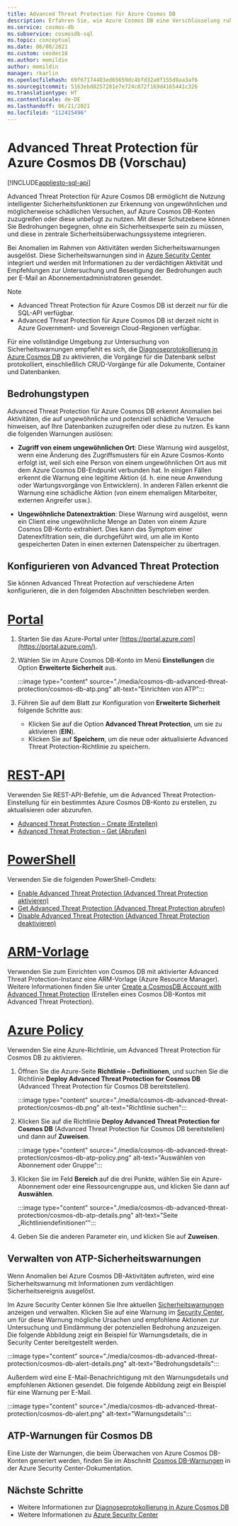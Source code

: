 ```yaml
---
title: Advanced Threat Protection für Azure Cosmos DB
description: Erfahren Sie, wie Azure Cosmos DB eine Verschlüsselung ruhender Daten bereitstellt und wie diese implementiert wird.
ms.service: cosmos-db
ms.subservice: cosmosdb-sql
ms.topic: conceptual
ms.date: 06/08/2021
ms.custom: seodec18
ms.author: memildin
author: memildin
manager: rkarlin
ms.openlocfilehash: 69f67174403ed65659dc4bfd32a0f155d8aa3af6
ms.sourcegitcommit: 5163ebd8257281e7e724c072f169d4165441c326
ms.translationtype: HT
ms.contentlocale: de-DE
ms.lasthandoff: 06/21/2021
ms.locfileid: "112415496"
---
```

# <a name="advanced-threat-protection-for-azure-cosmos-db-preview"></a>Advanced Threat Protection für Azure Cosmos DB (Vorschau)
[!INCLUDE[appliesto-sql-api](includes/appliesto-sql-api.md)]

Advanced Threat Protection für Azure Cosmos DB ermöglicht die Nutzung intelligenter Sicherheitsfunktionen zur Erkennung von ungewöhnlichen und möglicherweise schädlichen Versuchen, auf Azure Cosmos DB-Konten zuzugreifen oder diese unbefugt zu nutzen. Mit dieser Schutzebene können Sie Bedrohungen begegnen, ohne ein Sicherheitsexperte sein zu müssen, und diese in zentrale Sicherheitsüberwachungssysteme integrieren.

Bei Anomalien im Rahmen von Aktivitäten werden Sicherheitswarnungen ausgelöst. Diese Sicherheitswarnungen sind in [Azure Security Center](https://azure.microsoft.com/services/security-center/) integriert und werden mit Informationen zu der verdächtigen Aktivität und Empfehlungen zur Untersuchung und Beseitigung der Bedrohungen auch per E-Mail an Abonnementadministratoren gesendet.

> [!NOTE]
>
> * Advanced Threat Protection für Azure Cosmos DB ist derzeit nur für die SQL-API verfügbar.
> * Advanced Threat Protection für Azure Cosmos DB ist derzeit nicht in Azure Government- und Sovereign Cloud-Regionen verfügbar.

Für eine vollständige Umgebung zur Untersuchung von Sicherheitswarnungen empfiehlt es sich, die [Diagnoseprotokollierung in Azure Cosmos DB](./monitor-cosmos-db.md) zu aktivieren, die Vorgänge für die Datenbank selbst protokolliert, einschließlich CRUD-Vorgänge für alle Dokumente, Container und Datenbanken.

## <a name="threat-types"></a>Bedrohungstypen

Advanced Threat Protection für Azure Cosmos DB erkennt Anomalien bei Aktivitäten, die auf ungewöhnliche und potenziell schädliche Versuche hinweisen, auf Ihre Datenbanken zuzugreifen oder diese zu nutzen. Es kann die folgenden Warnungen auslösen:

- **Zugriff von einem ungewöhnlichen Ort**: Diese Warnung wird ausgelöst, wenn eine Änderung des Zugriffsmusters für ein Azure Cosmos-Konto erfolgt ist, weil sich eine Person von einem ungewöhnlichen Ort aus mit dem Azure Cosmos DB-Endpunkt verbunden hat. In einigen Fällen erkennt die Warnung eine legitime Aktion (d. h. eine neue Anwendung oder Wartungsvorgänge von Entwicklern). In anderen Fällen erkennt die Warnung eine schädliche Aktion (von einem ehemaligen Mitarbeiter, externen Angreifer usw.).

- **Ungewöhnliche Datenextraktion**: Diese Warnung wird ausgelöst, wenn ein Client eine ungewöhnliche Menge an Daten von einem Azure Cosmos DB-Konto extrahiert. Dies kann das Symptom einer Datenexfiltration sein, die durchgeführt wird, um alle im Konto gespeicherten Daten in einen externen Datenspeicher zu übertragen.



## <a name="configure-advanced-threat-protection"></a>Konfigurieren von Advanced Threat Protection

Sie können Advanced Threat Protection auf verschiedene Arten konfigurieren, die in den folgenden Abschnitten beschrieben werden.

# <a name="portal"></a>[Portal](#tab/azure-portal)

1. Starten Sie das Azure-Portal unter [https://portal.azure.com](https://portal.azure.com/).

2. Wählen Sie im Azure Cosmos DB-Konto im Menü **Einstellungen** die Option **Erweiterte Sicherheit** aus.

    :::image type="content" source="./media/cosmos-db-advanced-threat-protection/cosmos-db-atp.png" alt-text="Einrichten von ATP":::

3. Führen Sie auf dem Blatt zur Konfiguration von **Erweiterte Sicherheit** folgende Schritte aus:

    * Klicken Sie auf die Option **Advanced Threat Protection**, um sie zu aktivieren (**EIN**).
    * Klicken Sie auf **Speichern**, um die neue oder aktualisierte Advanced Threat Protection-Richtlinie zu speichern.   

# <a name="rest-api"></a>[REST-API](#tab/rest-api)

Verwenden Sie REST-API-Befehle, um die Advanced Threat Protection-Einstellung für ein bestimmtes Azure Cosmos DB-Konto zu erstellen, zu aktualisieren oder abzurufen.

* [Advanced Threat Protection – Create (Erstellen)](/rest/api/securitycenter/advancedthreatprotection/create)
* [Advanced Threat Protection – Get (Abrufen)](/rest/api/securitycenter/advancedthreatprotection/get)

# <a name="powershell"></a>[PowerShell](#tab/azure-powershell)

Verwenden Sie die folgenden PowerShell-Cmdlets:

* [Enable Advanced Threat Protection (Advanced Threat Protection aktivieren)](/powershell/module/az.security/enable-azsecurityadvancedthreatprotection)
* [Get Advanced Threat Protection (Advanced Threat Protection abrufen)](/powershell/module/az.security/get-azsecurityadvancedthreatprotection)
* [Disable Advanced Threat Protection (Advanced Threat Protection deaktivieren)](/powershell/module/az.security/disable-azsecurityadvancedthreatprotection)

# <a name="arm-template"></a>[ARM-Vorlage](#tab/arm-template)

Verwenden Sie zum Einrichten von Cosmos DB mit aktivierter Advanced Threat Protection-Instanz eine ARM-Vorlage (Azure Resource Manager).
Weitere Informationen finden Sie unter [Create a CosmosDB Account with Advanced Threat Protection](https://azure.microsoft.com/resources/templates/cosmosdb-advanced-threat-protection-create-account/) (Erstellen eines Cosmos DB-Kontos mit Advanced Threat Protection).

# <a name="azure-policy"></a>[Azure Policy](#tab/azure-policy)

Verwenden Sie eine Azure-Richtlinie, um Advanced Threat Protection für Cosmos DB zu aktivieren.

1. Öffnen Sie die Azure-Seite **Richtlinie – Definitionen**, und suchen Sie die Richtlinie **Deploy Advanced Threat Protection for Cosmos DB** (Advanced Threat Protection für Cosmos DB bereitstellen).

    :::image type="content" source="./media/cosmos-db-advanced-threat-protection/cosmos-db.png" alt-text="Richtlinie suchen"::: 

1. Klicken Sie auf die Richtlinie **Deploy Advanced Threat Protection for Cosmos DB** (Advanced Threat Protection für Cosmos DB bereitstellen) und dann auf **Zuweisen**.

    :::image type="content" source="./media/cosmos-db-advanced-threat-protection/cosmos-db-atp-policy.png" alt-text="Auswählen von Abonnement oder Gruppe":::


1. Klicken Sie im Feld **Bereich** auf die drei Punkte, wählen Sie ein Azure-Abonnement oder eine Ressourcengruppe aus, und klicken Sie dann auf **Auswählen**.

    :::image type="content" source="./media/cosmos-db-advanced-threat-protection/cosmos-db-atp-details.png" alt-text="Seite „Richtliniendefinitionen“":::


1. Geben Sie die anderen Parameter ein, und klicken Sie auf **Zuweisen**.




## <a name="manage-atp-security-alerts"></a>Verwalten von ATP-Sicherheitswarnungen

Wenn Anomalien bei Azure Cosmos DB-Aktivitäten auftreten, wird eine Sicherheitswarnung mit Informationen zum verdächtigen Sicherheitsereignis ausgelöst. 

 Im Azure Security Center können Sie Ihre aktuellen [Sicherheitswarnungen ](../security-center/security-center-alerts-overview.md) anzeigen und verwalten.  Klicken Sie auf eine Warnung im [Security Center](https://ms.portal.azure.com/#blade/Microsoft_Azure_Security/SecurityMenuBlade/0), um für diese Warnung mögliche Ursachen und empfohlene Aktionen zur Untersuchung und Eindämmung der potenziellen Bedrohung anzuzeigen. Die folgende Abbildung zeigt ein Beispiel für Warnungsdetails, die in Security Center bereitgestellt werden.

 :::image type="content" source="./media/cosmos-db-advanced-threat-protection/cosmos-db-alert-details.png" alt-text="Bedrohungsdetails":::

Außerdem wird eine E-Mail-Benachrichtigung mit den Warnungsdetails und empfohlenen Aktionen gesendet. Die folgende Abbildung zeigt ein Beispiel für eine Warnung per E-Mail.

 :::image type="content" source="./media/cosmos-db-advanced-threat-protection/cosmos-db-alert.png" alt-text="Warnungsdetails":::

## <a name="cosmos-db-atp-alerts"></a>ATP-Warnungen für Cosmos DB

 Eine Liste der Warnungen, die beim Überwachen von Azure Cosmos DB-Konten generiert werden, finden Sie im Abschnitt [Cosmos DB-Warnungen](../security-center/alerts-reference.md#alerts-azurecosmos) in der Azure Security Center-Dokumentation.

## <a name="next-steps"></a>Nächste Schritte

* Weitere Informationen zur [Diagnoseprotokollierung in Azure Cosmos DB](cosmosdb-monitor-resource-logs.md)
* Weitere Informationen zu [Azure Security Center](../security-center/security-center-introduction.md)
